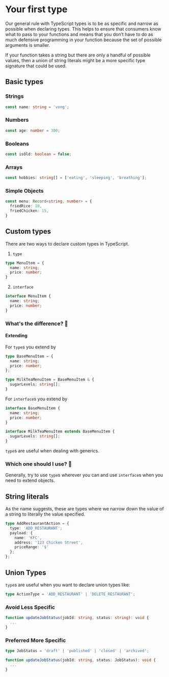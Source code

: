 # Your first type

Our general rule with TypeScript types is to be as specific and narrow as possible when declaring types. This helps to ensure that consumers know what to pass to your functions and means that you don’t have to do as much defensive programming in your function because the set of possible arguments is smaller.

If your function takes a string but there are only a handful of possible values, then a union of string literals might be a more specific type signature that could be used.

## Basic types

### Strings
```ts
const name: string = 'vong';
```

### Numbers
```ts
const age: number = 300;
```

### Booleans
```ts
const isOld: boolean = false;
```

### Arrays
```ts
const hobbies: string[] = ['eating', 'sleeping', 'breathing'];
```

### Simple Objects
```ts
const menu: Record<string, number> = {
  friedRice: 10,
  friedChicken: 15,
}
```

## Custom types
There are two ways to declare custom types in TypeScript.

1. `type`
```ts
type MenuItem = {
  name: string;
  price: number;
}
```

2. `interface`
```ts
interface MenuItem {
  name: string;
  price: number;
}
```

### What's the difference? 🤷

#### Extending
For `type`s you extend by
```ts
type BaseMenuItem = {
  name: string;
  price: number;
};

type MilkTeaMenuItem = BaseMenuItem & {
  sugarLevels: string[];
}
```

For `interface`s you extend by
```ts
interface BaseMenuItem {
  name: string;
  price: number;
}

interface MilkTeaMenuItem extends BaseMenuItem {
  sugarLevels: string[];
}
```

`type`s are useful when dealing with generics.

### Which one should I use? 🤔

Generally, try to use `type`s wherever you can and use `interface`s when you need to extend objects.

## String literals
As the name suggests, these are types where we narrow down the value of a string to literally the value specified.
```ts
type AddRestaurantAction = {
  type: 'ADD_RESTAURANT';
  payload: {
    name: 'KFC',
    address: '123 Chicken Street',
    priceRange: '$'
  };
};
```

## Union Types
`type`s are useful when you want to declare union types like:
```ts
type ActionType = 'ADD_RESTAURANT' | 'DELETE_RESTAURANT';
```

### Avoid Less Specific

```ts
function updateJobStatus(jobId: string, status: string): void {
  ...
}
```

### Preferred More Specific

```ts
type JobStatus = 'draft' | 'published' | 'closed' | 'archived';

function updateJobStatus(jobId: string, status: JobStatus): void {
  ...
}
```